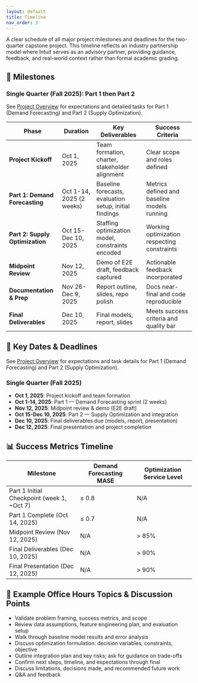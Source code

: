 ```yaml
---
layout: default
title: Timeline
nav_order: 3
---
```


A clear schedule of all major project milestones and deadlines for the two-quarter capstone project. This timeline reflects an industry partnership model where Intuit serves as an advisory partner, providing guidance, feedback, and real-world context rather than formal academic grading.

## 🎯 Milestones

### Single Quarter (Fall 2025): Part 1 then Part 2

See [Project Overview](project-overview.md) for expectations and detailed tasks for Part 1 (Demand Forecasting) and Part 2 (Supply Optimization).

| Phase                           | Duration                 | Key Deliverables                                       | Success Criteria                            |
| ------------------------------- | ------------------------ | ------------------------------------------------------ | ------------------------------------------- |
| **Project Kickoff**             | Oct 1, 2025              | Team formation, charter, stakeholder alignment         | Clear scope and roles defined               |
| **Part 1: Demand Forecasting**  | Oct 1-14, 2025 (2 weeks) | Baseline forecasts, evaluation setup, initial findings | Metrics defined and baseline models running |
| **Part 2: Supply Optimization** | Oct 15-Dec 10, 2025      | Staffing optimization model, constraints encoded       | Working optimization respecting constraints |
| **Midpoint Review**             | Nov 12, 2025             | Demo of E2E draft, feedback captured                   | Actionable feedback incorporated            |
| **Documentation & Prep**        | Nov 26-Dec 9, 2025       | Report outline, slides, repo polish                    | Docs near-final and code reproducible       |
| **Final Deliverables**          | Dec 10, 2025             | Final models, report, slides                           | Meets success criteria and quality bar      |

## 📅 Key Dates & Deadlines

See [Project Overview](project-overview.md) for expectations and task details for Part 1 (Demand Forecasting) and Part 2 (Supply Optimization).

### Single Quarter (Fall 2025)

- **Oct 1, 2025**: Project kickoff and team formation
- **Oct 1-14, 2025**: Part 1 — Demand Forecasting sprint (2 weeks)
- **Nov 12, 2025**: Midpoint review & demo (E2E draft)
- **Oct 15-Dec 10, 2025**: Part 2 — Supply Optimization and integration
- **Dec 10, 2025**: Final deliverables due (models, report, presentation)
- **Dec 12, 2025**: Final presentation and project completion

## 📊 Success Metrics Timeline

| Milestone                                  | Demand Forecasting MASE | Optimization Service Level |
| ------------------------------------------ | ----------------------- | -------------------------- |
| Part 1 Initial Checkpoint (week 1, ~Oct 7) | ≤ 0.8                   | N/A                        |
| Part 1 Complete (Oct 14, 2025)             | ≤ 0.7                   | N/A                        |
| Midpoint Review (Nov 12, 2025)             | N/A                     | > 85%                      |
| Final Deliverables (Dec 10, 2025)          | N/A                     | > 90%                      |
| Final Presentation (Dec 12, 2025)          | N/A                     | > 90%                      |

## 💬 Example Office Hours Topics & Discussion Points

- Validate problem framing, success metrics, and scope
- Review data assumptions, feature engineering plan, and evaluation setup
- Walk through baseline model results and error analysis
- Discuss optimization formulation: decision variables, constraints, objective
- Outline integration plan and key risks; ask for guidance on trade-offs
- Confirm next steps, timeline, and expectations through final
- Discuss limitations, decisions made, and recommended future work
- Q&A and feedback
